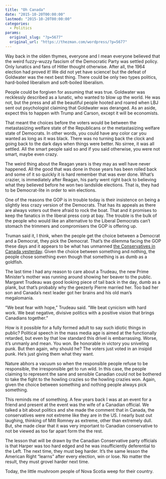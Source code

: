 ```yaml
---
title: "Oh Canada"
date: "2015-10-20T00:00:00"
lastmod: "2015-10-20T00:00:00"
categories:
  - Politics
params:
  original_slug: "?p=5677"
  original_url: "https://thezman.com/wordpress/?p=5677"
---
```


Way back in the olden thymes, everyone and I mean everyone believed that
the weird fuzzy-wuzzy fascism of the Democratic Party was settled
policy. Only lunatics and fans of Hitler thought otherwise. After all,
the 1964 election had proved it! We did not yet have science! but the
defeat of Goldwater was the next best thing. There could be only two
types politics, hard-boiled liberalism and soft-boiled liberalism.

People could be forgiven for assuming that was true. Goldwater was
recklessly described as a lunatic, who wanted to blow up the world. He
was not, but the press and all the beautiful people hooted and roared
when LBJ sent out psychologist claiming that Goldwater was deranged. As
an aside, expect this to happen with Trump and Carson, except it will be
economists.

That meant the choices before the voters would be between the
metastasizing welfare state of the Republicans or the metastasizing
welfare state of Democrats. In other words, you could have any color car
you wanted as long as it was black. There was no turning back the clock
and going back to the dark days when things were better. No sirree, it
was all settled. All the smart people said so and if you said otherwise,
you were not smart, maybe even crazy.

The weird thing about the Reagan years is they may as well have never
happened. All the good that was done in those years has been rolled back
and some of it so quickly it is hard remember that was ever done. What’s
crazier, is immediately after Reagan, his party went right back to
believing what they believed before he won two landslide elections. That
is, they had to be Democrat-lite in order to win elections.

One of the reasons the GOP is in trouble today is their insistence on
being a slightly less crazy version of the Democrats. That has its
appeals as there are always voters out there afraid to rock the boat.
That and it promises to keep the fanatics in the liberal press corp at
bay. The trouble is the bulk of the people who would like an alternative
to the Liberal Democrats can’t stomach the trimmers and compromisers the
GOP is offering up.

Truman said it, I think, when the people get the choice between a
Democrat and a Democrat, they pick the Democrat. That’s the dilemma
facing the GOP these days and it appears to be what has unmanned <a
href="http://www.cbc.ca/news/politics/canada-election-2015-voting-results-polls-1.3278537"
rel="noopener" target="_blank">the Conservatives in Canada yesterday</a>.
Given the choice between something and nothing, the people chose
something even though that something is as dumb as a goldfish.

The last time I had any reason to care about a Trudeau, the new Prime
Minister’s mother was running around showing her beaver to the public.
Margaret Trudeau was good looking piece of tail back in the day, dumb as
a plank, but that’s probably why the geezerly Pierre married her. Too
bad her son and Canada’s next leader got her brains and his old man’s
megalomania.

“We beat fear with hope,” Trudeau said. “We beat cynicism with hard
work. We beat negative, divisive politics with a positive vision that
brings Canadians together.”

How is it possible for a fully formed adult to say such idiotic things
in public? Political speech in the mass media age is aimed at the
functionally retarded, but even by that low standard this drivel is
embarrassing. Worse, it’s unmanly and mean. You won. Be honorable in
victory you sniveling punk. But then again, why should he? The voters
just voted in an insipid punk. He’s just giving them what they want.

Nature abhors a vacuum so when the responsible people refuse to be
responsible, the irresponsible get to run wild. In this case, the people
claiming to represent the sane and sensible Canadian could not be
bothered to take the fight to the howling crazies so the howling crazies
won. Again, given the choice between something and nothing people always
pick something.

This reminds me of something. A few years back I was at an event for a
friend and present at the event was the wife of a Canadian official. We
talked a bit about politics and she made the comment that in Canada, the
conservatives were not extreme like they are in the US. I nearly bust
out laughing, thinking of Mitt Romney as extreme, other than extremely
dull. But, she made clear that it was very important to Canadian
conservative to not be viewed as too far apart form the the rest.

The lesson that will be drawn by the Canadian Conservative party
officials is that Harper was too hard edged and he was insufficiently
deferential to the Left. The next time, they must beg harder. It’s the
same lesson the American Right “learns” after every election, win or
lose. No matter the result, they must grovel harder next time.

Today, the little mushroom people of Nova Scotia weep for their country.
